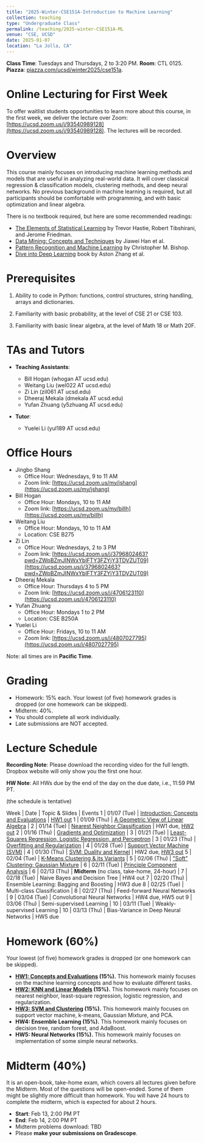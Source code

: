 ```yaml
---
title: "2025-Winter-CSE151A-Introduction to Machine Learning"
collection: teaching
type: "Undergraduate Class"
permalink: /teaching/2025-winter-CSE151A-ML
venue: "CSE, UCSD"
date: 2025-01-07
location: "La Jolla, CA"
---
```


**Class Time**: Tuesdays and Thursdays, 2 to 3:20 PM.  **Room**: CTL 0125.  **Piazza**: [piazza.com/ucsd/winter2025/cse151a](https://piazza.com/ucsd/winter2025/cse151a).


Online Lecturing for First Week
======

To offer waitlist students opportunities to learn more about this course, in the first week, we deliver the lecture over Zoom: [https://ucsd.zoom.us/j/93540989128](https://ucsd.zoom.us/j/93540989128). The lectures will be recorded. 


Overview
======

This course mainly focuses on introducing machine learning methods and models that are useful in analyzing real-world data. It will cover classical regression & classification models, clustering methods, and deep neural networks. No previous background in machine learning is required, but all participants should be comfortable with programming, and with basic optimization and linear algebra. 

There is no textbook required, but here are some recommended readings:
- [The Elements of Statistical Learning](https://web.stanford.edu/~hastie/ElemStatLearn/printings/ESLII_print12.pdf) by Trevor Hastie, ‎Robert Tibshirani, and Jerome Friedman.
- [Data Mining: Concepts and Techniques](https://books.google.com/books/about/Data_Mining_Concepts_and_Techniques.html?id=pQws07tdpjoC&source=kp_book_description) by Jiawei Han et al.
- [Pattern Recognition and Machine Learning](https://books.google.com/books/about/Pattern_Recognition_and_Machine_Learning.html?id=HL4HrgEACAAJ&source=kp_book_description) by Christopher M. Bishop.
- [Dive into Deep Learning](https://d2l.ai/) book by Aston Zhang et al.

Prerequisites
======

1. Ability to code in Python: functions, control structures, string handling, arrays and dictionaries.

2. Familiarity with basic probability, at the level of CSE 21 or CSE 103.

3. Familiarity with basic linear algebra, at the level of Math 18 or Math 20F.

TAs and Tutors
======

- **Teaching Assistants**:
    - Bill Hogan (whogan AT ucsd.edu)
    - Weitang Liu (wel022 AT ucsd.edu)
    - Zi Lin (zil061 AT ucsd.edu)
    - Dheeraj Mekala (dmekala AT ucsd.edu)
    - Yufan Zhuang (y5zhuang AT ucsd.edu)

- **Tutor**:
    - Yuelei Li (yul189 AT ucsd.edu)


Office Hours
======

- Jingbo Shang
    - Office Hour: Wednesdays, 9 to 11 AM
    - Zoom link: [https://ucsd.zoom.us/my/jshang](https://ucsd.zoom.us/my/jshang)
- Bill Hogan 
    - Office Hour: Mondays, 10 to 11 AM
    - Zoom link: [https://ucsd.zoom.us/my/billh](https://ucsd.zoom.us/my/billh)
- Weitang Liu
    - Office Hour: Mondays, 10 to 11 AM
    - Location: CSE B275
- Zi Lin
    - Office Hour: Wednesdays, 2 to 3 PM
    - Zoom link: [https://ucsd.zoom.us/j/3796802463?pwd=ZWpBZmJINWxYblFTY3FZYjY3TDVZUT09](https://ucsd.zoom.us/j/3796802463?pwd=ZWpBZmJINWxYblFTY3FZYjY3TDVZUT09)
- Dheeraj Mekala
    - Office Hour: Thursdays 4 to 5 PM
    - Zoom link: [https://ucsd.zoom.us/j/4706123110](https://ucsd.zoom.us/j/4706123110)
- Yufan Zhuang
    - Office Hour: Mondays 1 to 2 PM
    - Location: CSE B250A
- Yuelei Li
    - Office Hour: Fridays, 10 to 11 AM
    - Zoom link: [https://ucsd.zoom.us/j/4807027795](https://ucsd.zoom.us/j/4807027795)


Note: all times are in **Pacific Time**.

Grading
======

- Homework: 15% each. Your lowest (of five) homework grades is dropped (or one homework can be skipped).
- Midterm: 40%.
- You should complete all work individually.
- Late submissions are NOT accepted.

Lecture Schedule
======

**Recording Note**: Please download the recording video for the full length. Dropbox website will only show you the first one hour.

**HW Note**: All HWs due by the end of the day on the due date, i.e., 11:59 PM PT. 

(the schedule is tentative)

Week | Date        | Topic & Slides                                                  | Events
1    | 01/07 (Tue) | [Introduction: Concepts and Evaluations](https://www.dropbox.com/scl/fo/n6d0uvq3zzvk27ivj7snf/AIG3DxxyAUWzhttAMSYwud4?rlkey=eumly1pfs2xshdqupiatx0ok3&dl=0) | [HW1 out](https://www.dropbox.com/scl/fo/sdy9kk6bsqha03ss11g1s/AGR2ndIWQyAO59883sjlHVw?rlkey=teyjqtbv3cp3441dhgnzzijey&st=yd4de02r&dl=0)
1    | 01/09 (Thu) | [A Geometric View of Linear Algebra](https://www.dropbox.com/scl/fo/8twv2cajgie0m3pkzfs8e/AHrGTZ29Hq9XkHYMhsXbmOY?rlkey=4bahvlm5769kv0e9bfzf0qd8v&dl=0) |
2    | 01/14 (Tue) | [Nearest Neighbor Classification](https://www.dropbox.com/scl/fo/9v4d8awa5wovh7vtqht9k/AIA7sFGtZm1-dxkErDwqHas?rlkey=ubdybi56t1eknu7plfdv1hhgt&dl=0) | HW1 due, [HW2 out](https://www.dropbox.com/scl/fo/5ucvtico1htcmleepm06r/AH4eIyyTa1gEMcO1hIrvQeU?rlkey=7d3fd6idqoze4tgx7pfeubm9b&st=i17lwn7v&dl=0)
2    | 01/16 (Thu) | [Gradients and Optimization](https://www.dropbox.com/scl/fo/63wazudejpuow3i3s7z39/AFT2XWgwN_nyUQTvzIJgJpI?rlkey=qat0g1i6v2eee0k6j3skphyjh&dl=0) |
3    | 01/21 (Tue) | [Least-Squares Regression, Logistic Regression, and Perceptron](https://www.dropbox.com/scl/fo/8s74tell48rumqoaz76qw/AEWWVPTYX4qxATjuRpIplH0?rlkey=0do4m839y241jlzw4vl13lmgu&dl=0) |
3    | 01/23 (Thu) | [Overfitting and Regularization](https://www.dropbox.com/scl/fo/u9xjhx8vfpqnxnd334gxm/AJLRi6gdROjIwG6l8ilMUIg?rlkey=rhysbmevtco6mib9araeyqil2&dl=0) | 
4    | 01/28 (Tue) | [Support Vector Machine (SVM)](https://www.dropbox.com/scl/fo/102lhbltb95i52y17cwio/APJhTGldu6iYy0cKWQdU_Ok?rlkey=tw68crv4qk742ig8fhk1kocsh&dl=0) | 
4    | 01/30 (Thu) | [SVM: Duality and Kernel](https://www.dropbox.com/scl/fo/ar9mneex0ukbj9pyckpvl/AEP17-_u0-p5wewJ7fzUO7I?rlkey=cp7zi3pq4cdghbej7d8b3c5p5&dl=0) | HW2 due, [HW3 out](https://www.dropbox.com/scl/fo/avc2l4zbfd9dsepqbmlzd/AKCBbTBsnkGm2H5fCYc2zEs?rlkey=yija8xd7en1msn8scbsfgqfne&st=h9j5h017&dl=0)
5    | 02/04 (Tue) | [K-Means Clustering & its Variants](https://www.dropbox.com/scl/fo/hh1mgpr1ou08a7u9hqzzk/ACGJ4sJFLvynIHJuPxy_W7U?rlkey=ecu7qjja82h96h5vipn6xra6w&dl=0) |
5    | 02/06 (Thu) | ["Soft" Clustering: Gaussian Mixture](https://www.dropbox.com/scl/fo/0ktwdm8o5kjrkkw9p94ez/AGuslI2oTENdXLb5GiQjMCM?rlkey=hhc8e95emm9z1ppj4aswuirk5&dl=0) |
6    | 02/11 (Tue) | [Principle Component Analysis](https://www.dropbox.com/scl/fo/8hkct7i21u85ket0ed9z5/ABBQ5Fi8nIbjL4xmydFjK60?rlkey=b7l7pkb02eiq1bilhw55hzaxw&dl=0) |
6    | 02/13 (Thu) | **Midterm** (no class, take-home, 24-hour) |
7    | 02/18 (Tue) | Naive Bayes and Decision Tree | HW4 out
7    | 02/20 (Thu) | Ensemble Learning: Bagging and Boosting | HW3 due
8    | 02/25 (Tue) | Multi-class Classification |
8    | 02/27 (Thu) | Feed-forward Neural Networks |
9    | 03/04 (Tue) | Convolutional Neural Networks | HW4 due, HW5 out
9    | 03/06 (Thu) | Semi-supervised Learning | 
10   | 03/11 (Tue) | Weakly-supervised Learning |
10   | 03/13 (Thu) | Bias-Variance in Deep Neural Networks | HW5 due


Homework (60%)
======

Your lowest (of five) homework grades is dropped (or one homework can be skipped).

- **[HW1: Concepts and Evaluations](https://www.dropbox.com/scl/fo/sdy9kk6bsqha03ss11g1s/AGR2ndIWQyAO59883sjlHVw?rlkey=teyjqtbv3cp3441dhgnzzijey&st=yd4de02r&dl=0) (15%).** This homework mainly focuses on the machine learning concepts and how to evaluate different tasks.
- **[HW2: KNN and Linear Models](https://www.dropbox.com/scl/fo/5ucvtico1htcmleepm06r/AH4eIyyTa1gEMcO1hIrvQeU?rlkey=7d3fd6idqoze4tgx7pfeubm9b&st=i17lwn7v&dl=0) (15%).** This homework mainly focuses on nearest neighbor, least-square regression, logistic regression, and regularization.
- **[HW3: SVM and Clustering](https://www.dropbox.com/scl/fo/avc2l4zbfd9dsepqbmlzd/AKCBbTBsnkGm2H5fCYc2zEs?rlkey=yija8xd7en1msn8scbsfgqfne&st=h9j5h017&dl=0) (15%).** This homework mainly focuses on support vector machine, k-means, Gaussian Mixture, and PCA.
- **HW4: Ensemble Learning (15%).** This homework mainly focuses on decision tree, random forest, and AdaBoost.
- **HW5: Neural Networks (15%).** This homework mainly focuses on implementation of some simple neural networks.

Midterm (40%)
======

It is an open-book, take-home exam, which covers all lectures given before the Midterm. Most of the questions will be open-ended. Some of them might be slightly more difficult than homework. You will have 24 hours to complete the midterm, which is expected for about 2 hours.

- **Start**: Feb 13, 2:00 PM PT
- **End**: Feb 14, 2:00 PM PT
- Midterm problems download: TBD
- Please **make your submissions on Gradescope**.
